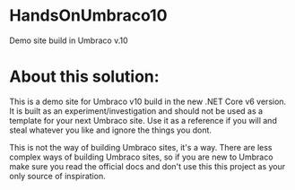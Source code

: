 # HandsOnUmbraco10

Demo site build in Umbraco v.10

# About this solution:

This is a demo site for Umbraco v10 build in the new .NET Core v6 version. It is built as an experiment/investigation and should not be used as a template for your next Umbraco site. Use it as a reference if you will and steal whatever you like and ignore the things you dont.

This is not the way of building Umbraco sites, it's a way. There are less complex ways of building Umbraco sites, so if you are new to Umbraco make sure you read the official docs and don't use this this project as your only source of inspiration.
